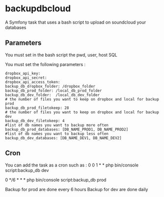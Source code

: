 # backupdbcloud

A Symfony task that uses a bash script to upload on soundcloud your databases

## Parameters
You must set in the bash script the pwd, user, host SQL

You must set the following parameters :

    dropbox_api_key:
    dropbox_api_secret: 
    dropbox_api_access_token:  
    backup_db_dropbox_folder: /dropbox_folder
    backup_db_prod_folder: /local_db_prod_folder
    backup_db_dev_folder:  /local_db_dev_folder
    # the number of files you want to keep on dropbox and local for backup prod
    backup_db_prod_filetokeep: 28
    # the number of files you want to keep on dropbox and local for backup dev
    backup_db_dev_filetokeep: 4
    #list of db names you want to backup more often
    backup_db_prod_databases: [DB_NAME_PROD1, DB_NAME_PROD2]
    #list of db names you want to backup less often
    backup_db_dev_databases: [DB_NAME_DEV1, DB_NAME_DEV2]

## Cron

You can add the task as a cron such as :
0 0   1 * * php bin/console script:backup_db dev

0 */6 * * * php bin/console script:backup_db prod

Backup for prod are done every 6 hours
Backup for dev are done daily
